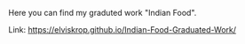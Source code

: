 Here you can find my graduted work "Indian Food".

Link: https://elviskrop.github.io/Indian-Food-Graduated-Work/